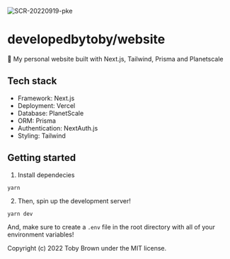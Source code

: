 ![SCR-20220919-pke](https://user-images.githubusercontent.com/77097223/191184711-5c64f09e-f145-4733-a0fa-37f56a35b183.png)

# developedbytoby/website

🏡 My personal website built with Next.js, Tailwind, Prisma and Planetscale

## Tech stack

- Framework: Next.js
- Deployment: Vercel
- Database: PlanetScale
- ORM: Prisma
- Authentication: NextAuth.js
- Styling: Tailwind

## Getting started

1. Install dependecies

```
yarn
```

2. Then, spin up the development server!

```
yarn dev
```
And, make sure to create a `.env` file in the root directory with all of your environment variables!

Copyright (c) 2022 Toby Brown under the MIT license.

